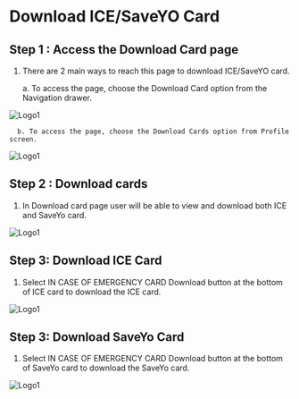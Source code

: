 # Download ICE/SaveYO Card

## Step 1 : Access the Download Card page

1.  There are 2 main ways to reach this page to download ICE/SaveYO card.

      a. To access the page, choose the Download Card option from the Navigation drawer.

![Logo1](./images/mobile/signUp/SignUp5.jpg)
            
      b. To access the page, choose the Download Cards option from Profile screen.

![Logo1](./images/mobile/ice-contacts/AddICE4.jpg)

## Step 2 : Download cards

1. In Download card page user will be able to view and download both ICE and SaveYo card.

![Logo1](./images/mobile/download-card/download-card1.jpg)

## Step 3: Download ICE Card

1. Select IN CASE OF EMERGENCY CARD Download button at the bottom of ICE card to download the ICE card.

![Logo1](./images/mobile/download-card/download-card3.jpg)

## Step 3: Download SaveYo Card

1. Select IN CASE OF EMERGENCY CARD Download button at the bottom of SaveYo card to download the SaveYo card.

![Logo1](./images/mobile/download-card/download-card2.jpg)
